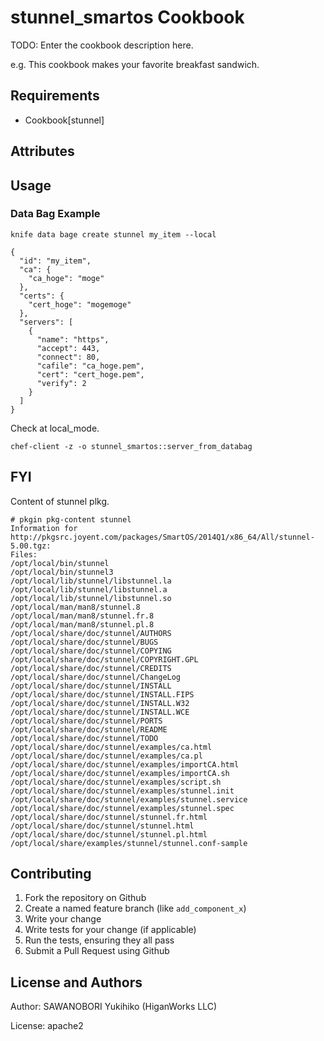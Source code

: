 stunnel_smartos Cookbook
========================
TODO: Enter the cookbook description here.

e.g.
This cookbook makes your favorite breakfast sandwich.

Requirements
------------

- Cookbook[stunnel]


Attributes
----------


Usage
-----


### Data Bag Example

`knife data bage create stunnel my_item --local`

```
{
  "id": "my_item",
  "ca": {
    "ca_hoge": "moge"
  },
  "certs": {
    "cert_hoge": "mogemoge"
  },
  "servers": [
    {
      "name": "https",
      "accept": 443,
      "connect": 80, 
      "cafile": "ca_hoge.pem",
      "cert": "cert_hoge.pem",
      "verify": 2
    }
  ]
}
```

Check at local_mode.

`chef-client -z -o stunnel_smartos::server_from_databag`



FYI
----

Content of stunnel plkg.

```
# pkgin pkg-content stunnel
Information for http://pkgsrc.joyent.com/packages/SmartOS/2014Q1/x86_64/All/stunnel-5.00.tgz:
Files:
/opt/local/bin/stunnel
/opt/local/bin/stunnel3
/opt/local/lib/stunnel/libstunnel.la
/opt/local/lib/stunnel/libstunnel.a
/opt/local/lib/stunnel/libstunnel.so
/opt/local/man/man8/stunnel.8
/opt/local/man/man8/stunnel.fr.8
/opt/local/man/man8/stunnel.pl.8
/opt/local/share/doc/stunnel/AUTHORS
/opt/local/share/doc/stunnel/BUGS
/opt/local/share/doc/stunnel/COPYING
/opt/local/share/doc/stunnel/COPYRIGHT.GPL
/opt/local/share/doc/stunnel/CREDITS
/opt/local/share/doc/stunnel/ChangeLog
/opt/local/share/doc/stunnel/INSTALL
/opt/local/share/doc/stunnel/INSTALL.FIPS
/opt/local/share/doc/stunnel/INSTALL.W32
/opt/local/share/doc/stunnel/INSTALL.WCE
/opt/local/share/doc/stunnel/PORTS
/opt/local/share/doc/stunnel/README
/opt/local/share/doc/stunnel/TODO
/opt/local/share/doc/stunnel/examples/ca.html
/opt/local/share/doc/stunnel/examples/ca.pl
/opt/local/share/doc/stunnel/examples/importCA.html
/opt/local/share/doc/stunnel/examples/importCA.sh
/opt/local/share/doc/stunnel/examples/script.sh
/opt/local/share/doc/stunnel/examples/stunnel.init
/opt/local/share/doc/stunnel/examples/stunnel.service
/opt/local/share/doc/stunnel/examples/stunnel.spec
/opt/local/share/doc/stunnel/stunnel.fr.html
/opt/local/share/doc/stunnel/stunnel.html
/opt/local/share/doc/stunnel/stunnel.pl.html
/opt/local/share/examples/stunnel/stunnel.conf-sample
```

Contributing
------------

1. Fork the repository on Github
2. Create a named feature branch (like `add_component_x`)
3. Write your change
4. Write tests for your change (if applicable)
5. Run the tests, ensuring they all pass
6. Submit a Pull Request using Github

License and Authors
-------------------

Author: SAWANOBORI Yukihiko (HiganWorks LLC)

License: apache2
